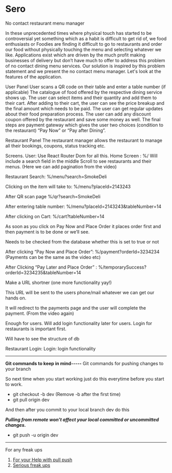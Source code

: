 # Sero
No contact restaurant menu manager

In these unprecedented times where physical touch has started to be controversial yet something which as a habit is difficult to get rid of, we food enthusiasts or Foodies are finding it difficult to go to restaurants and order our food without physically touching the menu and selecting whatever we like. Applications exist which are driven by the much profit making businesses of delivery but don’t have much to offer to address this problem of no contact dining menu services. Our solution is inspired by this problem statement and we present the no contact menu manager. Let's look at the features of the application.

User Panel
User scans a QR code on their table and enter a table number (if applicable)
The catalogue of food offered by the respective dining service shows up. 
The user can select items and their quantity and add them to their cart.
After adding to their cart, the user can see the price breakup and the final amount which needs to be paid. 
The user can get regular updates about their food preparation process.
The user can add any discount coupon offered by the restaurant and save some money as well. 
The final steps are payment gateway which gives the user two choices (condition to the restaurant) “Pay Now” or “Pay after Dining”.

Restaurant Panel
The restaurant manager allows the restaurant to manage all their bookings, coupons, status tracking etc. 


Screens.
User:
Use React Router Dom for all this.
Home Screen : %/ 
Will include a search field in the middle
Scroll to see restaurants and their menus. (Here we can add pagination from the video)

Restaurant Search: %/menu?search=SmokeDeli

Clicking on the item will take to: %/menu?placeId=2143243

After QR scan page %/qr?search=SmokeDeli

After entering table number: %/menu?placeId=2143243&tableNumber=14

After clicking on Cart: %/cart?tableNumber=14
    
As soon as you click on Pay Now and Place Order it places order first and then payment is to be done or we’ll see.

Needs to be checked from the database whether this is set to true or not

After clicking “Pay Now and Place Order”: %/payment?orderId=3234234 (Payments can be the same as the video etc)
    
After Clicking “Pay Later and Place Order” : %/temporarySuccess?orderId=3234235&tableNumber=14

Make a URL shortner (one more functionality yay!)

This URL will be sent to the users phone/mail whatever we can get our hands on.

It will redirect to the payments page and the user will complete the payment. (From the video again)

Enough for users.
Will add login functionality later for users. Login for restaurants is important first.



Will have to see the structure of db

Restaurant Login:
Login: login functionality 

********************************************************************************************************
**Git commands to keep in mind-----**
Git commands for pushing changes to your branch

So next time when you start working just do this everytime before you start to work.

- git checkout -b dev             (Remove -b after the first time)
- git pull origin dev

And then after you commit to your local branch dev do this

***Pulling from remote won't affect your local committed or uncommitted changes.***

- git push -u origin dev

*****************************************************************************************

For any freak ups
1. [For your Help with pull push](https://happygitwithr.com/pull-tricky.html#git-pull-with-local-commits)
2. [Serious freak ups](https://ohshitgit.com/)

